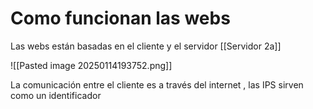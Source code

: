 

# Como funcionan las webs

Las webs están basadas en el cliente y el servidor [[Servidor 2a]]

![[Pasted image 20250114193752.png]]

La comunicación entre el cliente es a través del internet , las IPS sirven como un identificador 
